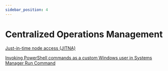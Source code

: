 ```yaml
---
sidebar_position: 4
---
```

# Centralized Operations Management

[Just-in-time node access (JITNA)](/cloud-operations-best-practices/docs/recipes/centralized-operations-management/just-in-time-node-access/)

[Invoking PowerShell commands as a custom Windows user in Systems Manager Run Command](/cloud-operations-best-practices/docs/recipes/centralized-operations-management/pwsh-run-command-custom-credentials/)

